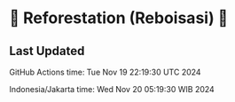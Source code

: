 
# 🌳 Reforestation (Reboisasi) 🌲

## Last Updated

GitHub Actions time: Tue Nov 19 22:19:30 UTC 2024

Indonesia/Jakarta time: Wed Nov 20 05:19:30 WIB 2024
